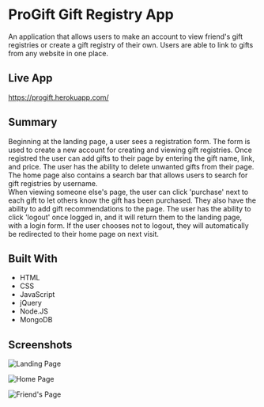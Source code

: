 # ProGift Gift Registry App
An application that allows users to make an account to view friend's gift registries or create a gift registry of their own.
Users are able to link to gifts from any website in one place.

## Live App
https://progift.herokuapp.com/

## Summary
  Beginning at the landing page, a user sees a registration form.  The form is used to create a new account for creating and
viewing gift registries.  Once registred the user can add gifts to their page by entering the gift name, link, and price. The user
has the ability to delete unwanted gifts from their page.  The home page also contains a search bar that allows users to search for gift registries
by username.  
  When viewing someone else's page, the user can click 'purchase' next to each gift to let others know the gift
has been purchased.  They also have the ability to add gift recommendations to the page.  The user has the ability to click 'logout'
once logged in, and it will return them to the landing page, with a login form.  If the user chooses not to logout, they will automatically
be redirected to their home page on next visit.

## Built With
* HTML
* CSS
* JavaScript
* jQuery
* Node.JS
* MongoDB

## Screenshots
![Landing Page](https://imgur.com/Ujhxumh.png "Landing Page")

![Home Page](https://imgur.com/7Oh1CRM.png "Home Page")

![Friend's Page](https://imgur.com/SOwcfzj.png "Friend's Page")
